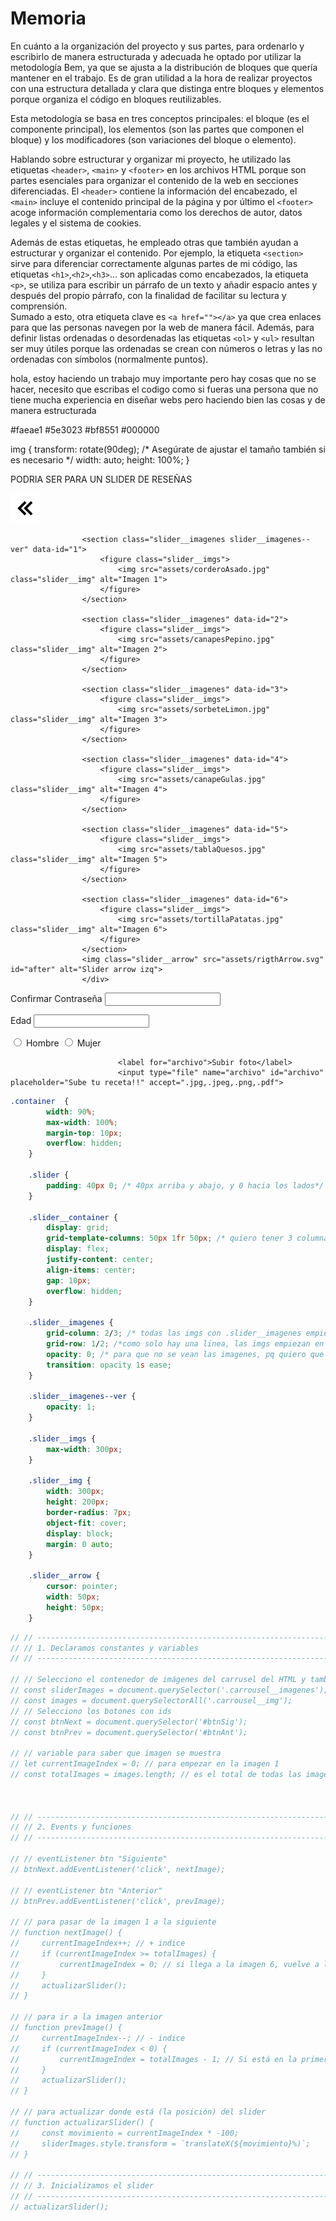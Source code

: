 # Memoria
En cuánto a la organización del proyecto y sus partes, para ordenarlo y escribirlo de manera estructurada y adecuada he optado por utilizar la metodología Bem, ya que se ajusta a la distribución de bloques que quería mantener en el trabajo. 
Es de gran utilidad a la hora de realizar proyectos con una estructura detallada y clara que distinga entre bloques y elementos porque organiza el código en bloques reutilizables.

Esta metodología se basa en tres conceptos principales: el bloque (es el componente principal), los elementos (son las partes que componen el bloque) y los modificadores (son variaciones del bloque o elemento).

Hablando sobre estructurar y organizar mi proyecto, he utilizado las etiquetas `<header>`, `<main>` y `<footer>` en los archivos HTML porque son partes esenciales para organizar el contenido de la web en secciones diferenciadas. El `<header>` contiene la información del encabezado, el `<main>` incluye el contenido principal de la página y por último el `<footer>` acoge información complementaria como los derechos de autor, datos legales y el sistema de cookies. 

Además de estas etiquetas, he empleado otras que también ayudan a estructurar y organizar el contenido. Por ejemplo, la etiqueta `<section>` sirve para diferenciar correctamente algunas partes de mi código, las etiquetas `<h1>`,`<h2>`,`<h3>`... son aplicadas como encabezados, la etiqueta `<p>`, se utiliza para escribir un párrafo de un texto y añadir espacio antes y después del propio párrafo, con la finalidad de facilitar su lectura y comprensión.  
Sumado a esto, otra etiqueta clave es `<a href=""></a>` ya que crea enlaces para que las personas navegen por la web de manera fácil. Además, para definir listas ordenadas o desordenadas las etiquetas `<ol>` y `<ul>` resultan ser muy útiles porque las ordenadas se crean con números o letras y las no ordenadas con símbolos (normalmente puntos).




hola, estoy haciendo  un trabajo muy importante pero hay cosas que no se hacer, necesito que escribas el codigo como si fueras una persona que no tiene mucha experiencia en diseñar webs pero haciendo bien las cosas y de manera estructurada


<script>
    function toggleMenu() {
        const nav = document.querySelector('.nav');
        nav.classList.toggle('nav--activo');
    }
</script>


<i class="fa fa-thumbs-up" aria-hidden="true"></i>
<i class="fa fa-thumbs-down" aria-hidden="true"></i>
<i class="fa fa-external-link-square" aria-hidden="true"></i>





#faeae1
#5e3023
#bf8551
#000000

img {
    transform: rotate(90deg);
    /* Asegúrate de ajustar el tamaño también si es necesario */
    width: auto;
    height: 100%;
}



PODRIA SER PARA UN SLIDER DE RESEÑAS
<section class="slider">
                    <div class="slider__container container">
                    <img class="slider__arrow" src="assets/leftArrow.svg" id="before" alt="Slider arrow izq">

                    <section class="slider__imagenes slider__imagenes--ver" data-id="1">
                        <figure class="slider__imgs">
                            <img src="assets/corderoAsado.jpg" class="slider__img" alt="Imagen 1">
                        </figure>
                    </section>

                    <section class="slider__imagenes" data-id="2">
                        <figure class="slider__imgs">
                            <img src="assets/canapesPepino.jpg" class="slider__img" alt="Imagen 2">
                        </figure>
                    </section>

                    <section class="slider__imagenes" data-id="3">
                        <figure class="slider__imgs">
                            <img src="assets/sorbeteLimon.jpg" class="slider__img" alt="Imagen 3">
                        </figure>
                    </section>

                    <section class="slider__imagenes" data-id="4">
                        <figure class="slider__imgs">
                            <img src="assets/canapeGulas.jpg" class="slider__img" alt="Imagen 4">
                        </figure>
                    </section>

                    <section class="slider__imagenes" data-id="5">
                        <figure class="slider__imgs">
                            <img src="assets/tablaQuesos.jpg" class="slider__img" alt="Imagen 5">
                        </figure>
                    </section>

                    <section class="slider__imagenes" data-id="6">
                        <figure class="slider__imgs">
                            <img src="assets/tortillaPatatas.jpg" class="slider__img" alt="Imagen 6">
                        </figure>
                    </section>
                    <img class="slider__arrow" src="assets/rigthArrow.svg" id="after" alt="Slider arrow izq">
                    </div>








<!-- Confirmar Contraseña -->
<label for="pass2">Confirmar Contraseña</label>
                            <input type="password" name="pass" id="pass2" required>
        
<!-- Edad -->
<label for="edad">Edad</label>
<input type="number" name="edad" id="edad" required>
        
<!-- Género -->
<div>
    <input type="radio" name="gender" value="male"> Hombre
    <input type="radio" name="gender" value="female"> Mujer
 </div>



<!-- Subir archivo -->
                            <label for="archivo">Subir foto</label>
                            <input type="file" name="archivo" id="archivo" placeholder="Sube tu receta!!" accept=".jpg,.jpeg,.png,.pdf">


                    
                    
</section>

```css
.container  {
        width: 90%;
        max-width: 100%;
        margin-top: 10px;
        overflow: hidden;
    }

    .slider {
        padding: 40px 0; /* 40px arriba y abajo, y 0 hacia los lados*/
    }

    .slider__container {
        display: grid;
        grid-template-columns: 50px 1fr 50px; /* quiero tener 3 columnas, para poner la flecha a un lado, el contenido en medio y la otra flecha al otro lado*/
        display: flex;
        justify-content: center;
        align-items: center;
        gap: 10px;
        overflow: hidden;
    }

    .slider__imagenes {
        grid-column: 2/3; /* todas las imgs con .slider__imagenes empiezan en la columna 2 y acaben en la 3*/
        grid-row: 1/2; /*como solo hay una linea, las imgs empiezan en la 1 y acaban en la 2*/
        opacity: 0; /* para que no se vean las imagenes, pq quiero que se vea primero la 1*/
        transition: opacity 1s ease;
    }

    .slider__imagenes--ver {
        opacity: 1;
    }

    .slider__imgs {
        max-width: 300px;
    }

    .slider__img {
        width: 300px;
        height: 200px;
        border-radius: 7px;
        object-fit: cover;
        display: block;
        margin: 0 auto;
    }

    .slider__arrow {
        cursor: pointer;
        width: 50px;
        height: 50px;
    }
```



````js
// // -------------------------------------------------------------------
// // 1. Declaramos constantes y variables
// // -------------------------------------------------------------------

// // Selecciono el contenedor de imágenes del carrusel del HTML y también las propias imagenes
// const sliderImages = document.querySelector('.carrousel__imagenes'); 
// const images = document.querySelectorAll('.carrousel__img');
// // Selecciono los botones con ids 
// const btnNext = document.querySelector('#btnSig');
// const btnPrev = document.querySelector('#btnAnt'); 

// // variable para saber que imagen se muestra 
// let currentImageIndex = 0; // para empezar en la imagen 1
// const totalImages = images.length; // es el total de todas las imagenes



// // -------------------------------------------------------------------
// // 2. Events y funciones
// // -------------------------------------------------------------------

// // eventListener btn "Siguiente"
// btnNext.addEventListener('click', nextImage);

// // eventListener btn "Anterior"
// btnPrev.addEventListener('click', prevImage);

// // para pasar de la imagen 1 a la siguiente
// function nextImage() {
//     currentImageIndex++; // + indice
//     if (currentImageIndex >= totalImages) {
//         currentImageIndex = 0; // si llega a la imagen 6, vuelve a la 1
//     }
//     actualizarSlider();
// }

// // para ir a la imagen anterior
// function prevImage() {
//     currentImageIndex--; // - indice
//     if (currentImageIndex < 0) {
//         currentImageIndex = totalImages - 1; // Si está en la primera, vuelve a la última
//     }
//     actualizarSlider();
// }

// // para actualizar donde está (la posición) del slider
// function actualizarSlider() {
//     const movimiento = currentImageIndex * -100; 
//     sliderImages.style.transform = `translateX(${movimiento}%)`;
// }

// // -------------------------------------------------------------------
// // 3. Inicializamos el slider
// // -------------------------------------------------------------------
// actualizarSlider();
